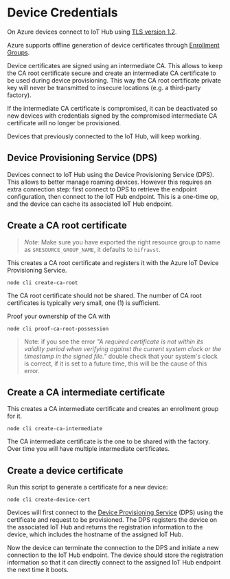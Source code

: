 # Device Credentials

On Azure devices connect to IoT Hub using
[TLS version 1.2](https://docs.microsoft.com/en-us/azure/iot-fundamentals/iot-security-deployment).

Azure supports offline generation of device certificates through
[Enrollment Groups](https://docs.microsoft.com/bs-latn-ba/azure/iot-dps/quick-enroll-device-x509-node).

Device certificates are signed using an intermediate CA. This allows to keep the
CA root certificate secure and create an intermediate CA certificate to be used
during device provisioning. This way the CA root certificate private key will
never be transmitted to insecure locations (e.g. a third-party factory).

If the intermediate CA certificate is compromised, it can be deactivated so new
devices with credentials signed by the compromised intermediate CA certificate
will no longer be provisioned.

Devices that previously connected to the IoT Hub, will keep working.

## Device Provisioning Service (DPS)

Devices connect to IoT Hub using the Device Provisioning Service (DPS). This
allows to better manage roaming devices. However this requires an extra
connection step: first connect to DPS to retrieve the endpoint configuration,
then connect to the IoT Hub endpoint. This is a one-time op, and the device can
cache its associated IoT Hub endpoint.

## Create a CA root certificate

> _Note:_ Make sure you have exported the right resource group to name as
> `$RESOURCE_GROUP_NAME`, it defaults to `bifravst`.

This creates a CA root certificate and registers it with the Azure IoT Device
Provisioning Service.

    node cli create-ca-root

The CA root certificate should not be shared. The number of CA root certificates
is typically very small, one (1) is sufficient.

Proof your ownership of the CA with

    node cli proof-ca-root-possession

> Note: if you see the error _"A required certificate is not within its validity
> period when verifying against the current system clock or the timestamp in the
> signed file."_ double check that your system's clock is correct, if it is set
> to a future time, this will be the cause of this error.

## Create a CA intermediate certificate

This creates a CA intermediate certificate and creates an enrollment group for
it.

    node cli create-ca-intermediate

The CA intermediate certificate is the one to be shared with the factory. Over
time you will have multiple intermediate certificates.

## Create a device certificate

Run this script to generate a certificate for a new device:

    node cli create-device-cert

Devices will first connect to the
[Device Provisioning Service](https://docs.microsoft.com/en-us/azure/iot-dps/)
(DPS) using the certificate and request to be provisioned. The DPS registers the
device on the associated IoT Hub and returns the registration information to the
device, which includes the hostname of the assigned IoT Hub.

Now the device can terminate the connection to the DPS and initiate a new
connection to the IoT Hub endpoint. The device should store the registration
information so that it can directly connect to the assigned IoT Hub endpoint the
next time it boots.
